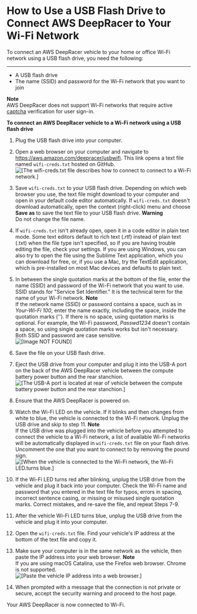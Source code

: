 # How to Use a USB Flash Drive to Connect AWS DeepRacer to Your Wi\-Fi Network<a name="deepracer-troubleshooting-wifi-connection-first-time"></a>

 To connect an AWS DeepRacer vehicle to your home or office Wi\-Fi network using a USB flash drive, you need the following:

****
+ A USB flash drive
+ The name \(SSID\) and password for the Wi\-Fi network that you want to join

**Note**  
 AWS DeepRacer does not support Wi\-Fi networks that require active [captcha](https://en.wikipedia.org/wiki/CAPTCHA) verification for user sign\-in\. 

**To connect an AWS DeepRacer vehicle to a Wi\-Fi network using a USB flash drive**

1. Plug the USB flash drive into your computer\.

1. Open a web browser on your computer and navigate to [https://aws\.amazon\.com/deepracer/usbwifi](http://aws.amazon.com/deepracer/usbwifi)\. This link opens a text file named `wifi-creds.txt` hosted on GitHub\.  
![\[The wifi-creds.txt file describes how to connect to connect to a Wi-Fi network.\]](http://docs.aws.amazon.com/deepracer/latest/developerguide/images/deepracer-wifi-USB-text-file.png)

1. Save `wifi-creds.txt` to your USB flash drive\. Depending on which web browser you use, the text file might download to your computer and open in your default code editor automatically\. If `wifi-creds.txt` doesn't download automatically, open the context \(right\-click\) menu and choose **Save as** to save the text file to your USB flash drive\.
**Warning**  
Do not change the file name\.

1. If `wifi-creds.txt` isn't already open, open it in a code editor in plain text mode\. Some text editors default to rich text \(\.rtf\) instead of plain text \(\.txt\) when the file type isn't specified, so if you are having trouble editing the file, check your settings\. If you are using Windows, you can also try to open the file using the Sublime Text application, which you can download for free, or, if you use a Mac, try the TextEdit application, which is pre\-installed on most Mac devices and defaults to plain text\.

1. In between the single quotation marks at the bottom of the file, enter the name \(SSID\) and password of the Wi\-Fi network that you want to use\. SSID stands for "Service Set Identifier\." It is the technical term for the name of your Wi\-Fi network\. 
**Note**  
If the network name \(SSID\) or password contains a space, such as in *Your\-Wi\-Fi 100*, enter the name exactly, including the space, inside the quotation marks \(''\)\. If there is no space, using quotation marks is optional\. For example, the Wi\-Fi password, *Passwd1234* doesn't contain a space, so using single quotation marks works but isn't necessary\. Both SSID and password are case sensitive\.  
![\[Image NOT FOUND\]](http://docs.aws.amazon.com/deepracer/latest/developerguide/images/deepracer-wifi-password-example.png)

1. Save the file on your USB flash drive\.

1. Eject the USB drive from your computer and plug it into the USB\-A port on the back of the AWS DeepRacer vehicle between the compute battery power button and the rear stanchion\.  
![\[The USB-A port is located at rear of vehicle between the compute battery power button and the rear stanchion.\]](http://docs.aws.amazon.com/deepracer/latest/developerguide/images/deepracer-USB-port.png)

1. Ensure that the AWS DeepRacer is powered on\.

1. Watch the Wi\-Fi LED on the vehicle\. If it blinks and then changes from white to blue, the vehicle is connected to the Wi\-Fi network\. Unplug the USB drive and skip to step 11\.
**Note**  
If the USB drive was plugged into the vehicle before you attempted to connect the vehicle to a Wi\-Fi network, a list of available Wi\-Fi networks will be automatically displayed in `wifi-creds.txt` file on your flash drive\. Uncomment the one that you want to connect to by removing the pound sign\.  
![\[When the vehicle is connected to the Wi-Fi network, the Wi-Fi LED.turns blue.\]](http://docs.aws.amazon.com/deepracer/latest/developerguide/images/deepracer-vehicle-wifi-LED.png)

1. If the Wi\-Fi LED turns red after blinking, unplug the USB drive from the vehicle and plug it back into your computer\. Check the Wi\-Fi name and password that you entered in the text file for typos, errors in spacing, incorrect sentence casing, or missing or misused single quotation marks\. Correct mistakes, and re\-save the file, and repeat Steps 7\-9\.

1. After the vehicle Wi\-Fi LED turns blue, unplug the USB drive from the vehicle and plug it into your computer\. 

1. Open the `wifi-creds.txt` file\. Find your vehicle's IP address at the bottom of the text file and copy it\.

1. Make sure your computer is in the same network as the vehicle, then paste the IP address into your web browser\. 
**Note**  
If you are using macOS Catalina, use the Firefox web browser\. Chrome is not supported\.  
![\[Paste the vehicle IP address into a web browser.\]](http://docs.aws.amazon.com/deepracer/latest/developerguide/images/deepracer-enter-vehicle-IP.png)

1. When prompted with a message that the connection is not private or secure, accept the security warning and proceed to the host page\. 

Your AWS DeepRacer is now connected to Wi\-Fi\.